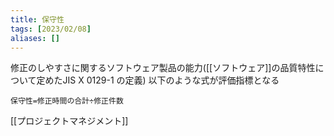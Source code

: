 ```yaml
---
title: 保守性
tags: [2023/02/08]
aliases: []
---
```


修正のしやすさに関するソフトウェア製品の能力([[ソフトウェア]]の品質特性について定めたJIS X 0129-1 の定義)
以下のような式が評価指標となる
```
保守性=修正時間の合計÷修正件数
```

[[プロジェクトマネジメント]]